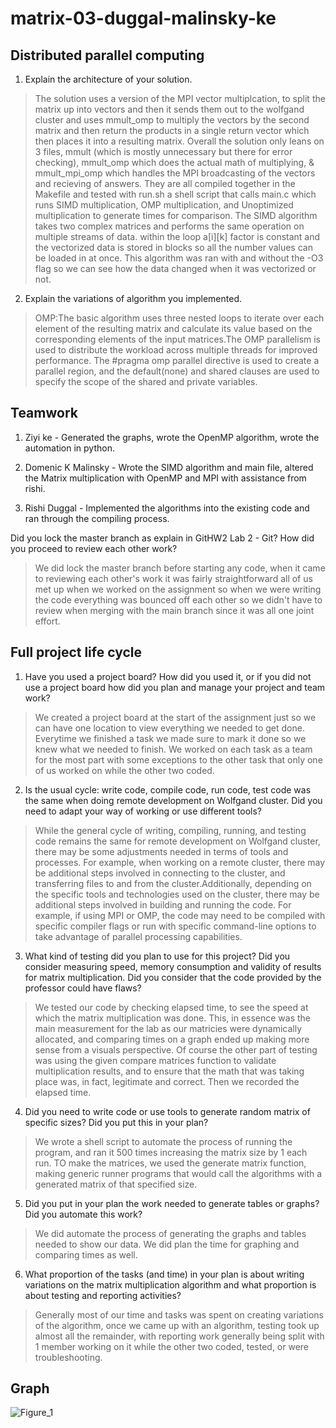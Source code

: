 # matrix-03-duggal-malinsky-ke

## **Distributed parallel computing**
1. Explain the architecture of your solution.

> The solution uses a version of the MPI vector multiplcation, to split the matrix up into vectors and then it sends them out to the wolfgand cluster and uses mmult_omp to multiply the vectors by the second matrix and then return the products in a single return vector which then places it into a resulting matrix. Overall
the solution only leans on 3 files, mmult (which is mostly unnecessary but there for error checking), mmult_omp which does the actual math of multiplying, & mmult_mpi_omp which handles the MPI broadcasting of the vectors and recieving of answers. They are all compiled together in the Makefile and tested with run.sh a shell script that calls main.c which runs SIMD multiplication, OMP multiplication, and Unoptimized multiplication to generate times for comparison. 
> The SIMD algorithm takes two complex matrices and performs the same operation on multiple streams of data. within the loop a[i][k] factor is constant and the vectorized data is stored in blocks so all the number values can be loaded in at once. This algorithm was ran with and without the -O3 flag so we can see how the data changed when it was vectorized or not.

2. Explain the variations of algorithm you implemented.
> OMP:The basic algorithm uses three nested loops to iterate over each element of the resulting matrix and calculate its value based on the corresponding elements of the input matrices.The OMP parallelism is used to distribute the workload across multiple threads for improved performance. The #pragma omp parallel directive is used to create a parallel region, and the default(none) and shared clauses are used to specify the scope of the shared and private variables.
## **Teamwork**
1. Ziyi ke - Generated the graphs, wrote the OpenMP algorithm, wrote the automation in python.

2. Domenic K Malinsky - Wrote the SIMD algorithm and main file, altered the Matrix multiplication with OpenMP and MPI with assistance from rishi. 

3. Rishi Duggal - Implemented the algorithms into the existing code and ran through the compiling process.

Did you lock the master branch as explain in GitHW2 Lab 2 - Git? How did you proceed to review each other work?
  > We did lock the master branch before starting any code, when it came to reviewing each other's work it was fairly straightforward all of us met up when we     worked on the assignment so when we were writing the code everything was bounced off each other so we didn't have to review when merging with the main         branch since it was all one joint effort.

## **Full project life cycle**
1. Have you used a project board? How did you used it, or if you did not use a project board how did you plan and manage your project and team work?
> We created a project board at the start of the assignment just so we can have one location to view everything we needed to get done. Everytime we finished a task we made sure to mark it done so we knew what we needed to finish. We worked on each task as a team for the most part with some exceptions to the other task that only one of us worked on while the other two coded.
2. Is the usual cycle: write code, compile code,  run code, test code was the same when doing remote development on Wolfgand cluster. Did you need to adapt your way of working or use different tools?
> While the general cycle of writing, compiling, running, and testing code remains the same for remote development on Wolfgand cluster, there may be some adjustments needed in terms of tools and processes. For example, when working on a remote cluster, there may be additional steps involved in connecting to the cluster, and transferring files to and from the cluster.Additionally, depending on the specific tools and technologies used on the cluster, there may be additional steps involved in building and running the code. For example, if using MPI or OMP, the code may need to be compiled with specific compiler flags or run with specific command-line options to take advantage of parallel processing capabilities.

3. What kind of testing did you plan to use for this project? Did you consider measuring speed, memory consumption and validity of results for matrix multiplication. Did you consider that the code provided by the professor could have flaws?

> We tested our code by checking elapsed time, to see the speed at which the matrix multiplication was done. This, in essence was the main measurement for the lab as our matricies were dynamically allocated, and comparing times on a graph ended up making more sense from a visuals perspective. Of course the other part of testing was using the given compare matrices function to validate multiplication results, and to ensure that the math that was taking place was, in fact, legitimate and correct. Then we recorded the elapsed time.

4. Did you need to write code or use tools to generate random matrix of specific sizes? Did you put this in your plan? 
> We wrote a shell script to automate the process of running the program, and ran it 500 times increasing the matrix size by 1 each run. TO make the matrices, we used the generate matrix function, making generic runner programs that would call the algorithms with a generated matrix of that specified size. 

5. Did you put in your plan the work needed to generate tables or graphs? Did you automate this work?  
> We did automate the process of generating the graphs and tables needed to show our data. We did plan the time for graphing and comparing times as well.

6. What proportion of the tasks (and time) in your plan is  about writing variations on the matrix multiplication algorithm and what proportion is about testing and reporting activities?
> Generally most of our time and tasks was spent on creating variations of the algorithm, once we came up with an algorithm, testing took up almost all the remainder, with reporting work generally being split with 1 member working on it while the other two coded, tested, or were troubleshooting. 

## **Graph**
![Figure_1](https://user-images.githubusercontent.com/111989865/227429475-1f301d77-f99d-4c07-a2d6-4e61feb87563.png)
